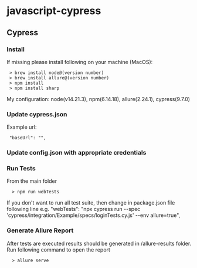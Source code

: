 # javascript-cypress

## Cypress
### Install
If missing please install following on your machine (MacOS):

     > brew install node@(version number)
     > brew install allure@(version number)
     > npm install
     > npm install sharp

My configuration: node(v14.21.3), npm(6.14.18), allure(2.24.1), cypress(9.7.0)

### Update cypress.json
Example url:

     "baseUrl": "",

### Update config.json with appropriate credentials

### Run Tests
From the main folder

      > npm run webTests

If you don't want to run all test suite, then change in package.json file following line e.g. "webTests": "npx cypress run --spec 'cypress/integration/Example/specs/loginTests.cy.js' --env allure=true",

### Generate Allure Report

After tests are executed results should be generated in /allure-results folder. Run following command to open the report

      > allure serve
